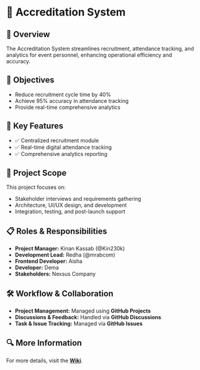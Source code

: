 # 📌 Accreditation System

## 📖 Overview
The Accreditation System streamlines recruitment, attendance tracking, and analytics for event personnel, enhancing operational efficiency and accuracy.

## 🎯 Objectives
- Reduce recruitment cycle time by 40%
- Achieve 95% accuracy in attendance tracking
- Provide real-time comprehensive analytics

## 📌 Key Features
- ✅ Centralized recruitment module
- ✅ Real-time digital attendance tracking
- ✅ Comprehensive analytics reporting

## 🔗 Project Scope
This project focuses on:
- Stakeholder interviews and requirements gathering
- Architecture, UI/UX design, and development
- Integration, testing, and post-launch support

## 📋 Roles & Responsibilities
- **Project Manager:** Kinan Kassab (@Kin230k)
- **Development Lead:** Redha (@mrabcom)
- **Frontend Developer:** Aisha
- **Developer:** Dema
- **Stakeholders:** Nexsus Company

## 🛠 Workflow & Collaboration
- **Project Management:** Managed using **GitHub Projects**
- **Discussions & Feedback:** Handled via **GitHub Discussions**
- **Task & Issue Tracking:** Managed via **GitHub Issues**

## 🔍 More Information
For more details, visit the **[Wiki](./wiki/home)**.
